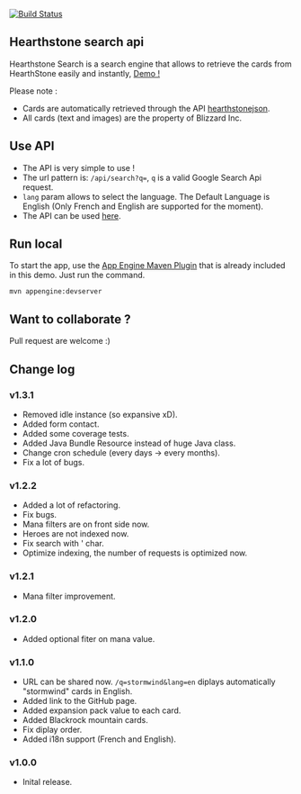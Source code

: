[![Build Status](https://travis-ci.org/GeminiCode/Hearthstone-search-api.svg?branch=master)](https://travis-ci.org/GeminiCode/Hearthstone-search-api)

## Hearthstone search api
Hearthstone Search is a search engine that allows to retrieve the cards from HearthStone easily and instantly, [Demo !](http://hearthstone-search.com/)

Please note : 
* Cards are automatically retrieved through the API [hearthstonejson](http://hearthstonejson.com).
* All cards (text and images) are the property of Blizzard Inc.

## Use API

* The API is very simple to use !
* The url pattern is: `/api/search?q=`, `q` is a valid Google Search Api request.
* `lang` param allows to select the language. The Default Language is English (Only French and English are supported for the moment).
* The API can be used [here](http://hearthstone-search.com).


## Run local

To start the app, use the [App Engine Maven Plugin](http://code.google.com/p/appengine-maven-plugin/) that is already included in this demo. Just run the command.

    mvn appengine:devserver
    
## Want to collaborate ? 

Pull request are welcome :)

## Change log

### v1.3.1
* Removed idle instance (so expansive xD).
* Added form contact.
* Added some coverage tests.
* Added Java Bundle Resource instead of huge Java class.
* Change cron schedule (every days -> every months).
* Fix a lot of bugs.

### v1.2.2
* Added a lot of refactoring.
* Fix bugs.
* Mana filters are on front side now.
* Heroes are not indexed now.
* Fix search with ' char.
* Optimize indexing, the number of requests is optimized now.

### v1.2.1
* Mana filter improvement.

### v1.2.0
* Added optional fiter on mana value.

### v1.1.0
* URL can be shared now. `/q=stormwind&lang=en` diplays automatically "stormwind" cards in English. 
* Added link to the GitHub page.
* Added expansion pack value to each card.
* Added Blackrock mountain cards.
* Fix diplay order.
* Added i18n support (French and English).

### v1.0.0
* Inital release.
